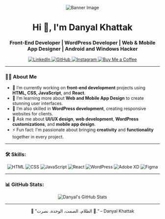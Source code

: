<!-- Banner Image (Optional) -->
<p align="center">
  <img src="https://scontent-bom2-2.cdninstagram.com/v/t51.2885-19/449174837_429279530081498_3996109467803654283_n.jpg?stp=dst-jpg_s150x150&_nc_ht=scontent-bom2-2.cdninstagram.com&_nc_cat=102&_nc_ohc=wr8iKwud3AwQ7kNvgGYsSJU&_nc_gid=b1f829144f9d4e089d8e630154071e34&edm=ALGbJPMBAAAA&ccb=7-5&oh=00_AYDsbfnLCETQ1A_0zcNKGkSY_DyZtf3g36ve1VJOC5fBAA&oe=67074904&_nc_sid=7d3ac5https://via.placeholder.com/1200x400?text=Welcome+to+My+GitHub+Profile!" alt="Banner Image">
</p>

<!-- Profile Title -->
<h1 align="center">Hi 👋, I'm Danyal Khattak</h1>
<h3 align="center">Front-End Developer | WordPress Developer | Web & Mobile App Designer | Android and Windows Hacker</h3>

<!-- Social Media Links -->
<p align="center">
  <a href="https://www.linkedin.com/in/dannyk739/" target="_blank">
    <img alt="LinkedIn" src="https://img.shields.io/badge/-LinkedIn-blue?style=flat&logo=linkedin&logoColor=white">
  </a>
  <a href="https://github.com/Danyalkhattak" target="_blank">
    <img alt="GitHub" src="https://img.shields.io/badge/-GitHub-black?style=flat&logo=github&logoColor=white">
  </a>
  <a href="https://www.instagram.com/dannyk_739/" target="_blank">
    <img alt="Instagram" src="https://img.shields.io/badge/-Instagram-purple?style=flat&logo=instagram&logoColor=white">
  </a>
  <a href="https://www.buymeacoffee.com/dannyk" target="_blank">
    <img alt="Buy Me a Coffee" src="https://img.shields.io/badge/Buy%20Me%20a%20Coffee-yellow?style=flat&logo=buy-me-a-coffee&logoColor=black">
  </a>
</p>

---

<!-- About Section -->
### 👨‍💻 About Me
- 🔭 I’m currently working on **front-end development** projects using **HTML, CSS, JavaScript**, and **React**.
- 🌱 I’m learning more about **Web and Mobile App Design** to create stunning user interfaces.
- 💼 I’m also skilled in **WordPress development**, creating responsive websites for clients.
- 💬 Ask me about **UI/UX design**, **web development**, **WordPress customizations**, and **mobile app design**.
- ⚡ Fun fact: I'm passionate about bringing **creativity** and **functionality** together in every project.

---

<!-- Skills Section -->
### 🛠️ Skills:
<p align="center">
  <img src="https://img.shields.io/badge/HTML-E34F26?style=flat&logo=html5&logoColor=white" alt="HTML">
  <img src="https://img.shields.io/badge/CSS-1572B6?style=flat&logo=css3&logoColor=white" alt="CSS">
  <img src="https://img.shields.io/badge/JavaScript-F7DF1E?style=flat&logo=javascript&logoColor=black" alt="JavaScript">
  <img src="https://img.shields.io/badge/React-61DAFB?style=flat&logo=react&logoColor=black" alt="React">
  <img src="https://img.shields.io/badge/WordPress-21759B?style=flat&logo=wordpress&logoColor=white" alt="WordPress">
  <img src="https://img.shields.io/badge/Adobe_XD-FF61F6?style=flat&logo=adobe-xd&logoColor=white" alt="Adobe XD">
  <img src="https://img.shields.io/badge/Figma-F24E1E?style=flat&logo=figma&logoColor=white" alt="Figma">
</p>

---

<!-- Stats Section (Optional) -->
### 📊 GitHub Stats:
<p align="center">
  <img src="https://github-readme-stats.vercel.app/api?username=DannyK-739&show_icons=true&theme=radical" alt="Danyal's GitHub Stats">
</p>

---

<!-- Fun Message or Quote -->
<p align="center">
  🚀 "الظلام، الصمت، الوحدة، نصرت 🖤." – Danyal Khattak
</p>

